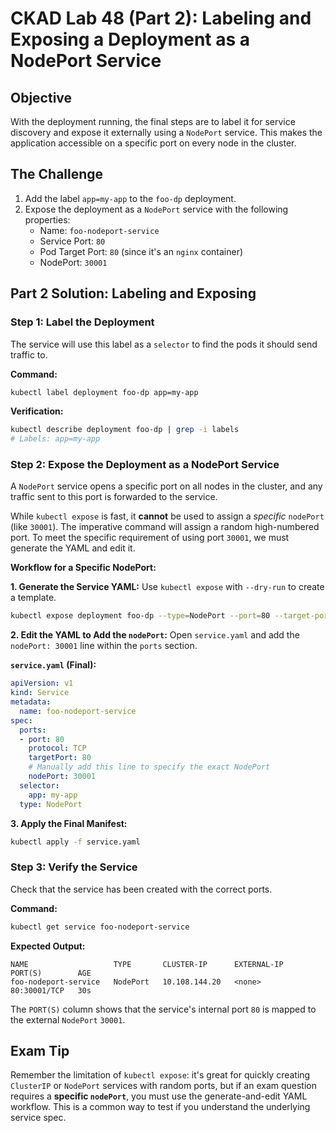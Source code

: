 # CKAD Lab 48 (Part 2): Labeling and Exposing a Deployment as a NodePort Service

## Objective
With the deployment running, the final steps are to label it for service discovery and expose it externally using a `NodePort` service. This makes the application accessible on a specific port on every node in the cluster.

## The Challenge
1.  Add the label `app=my-app` to the `foo-dp` deployment.
2.  Expose the deployment as a `NodePort` service with the following properties:
    -   Name: `foo-nodeport-service`
    -   Service Port: `80`
    -   Pod Target Port: `80` (since it's an `nginx` container)
    -   NodePort: `30001`

## Part 2 Solution: Labeling and Exposing

### Step 1: Label the Deployment
The service will use this label as a `selector` to find the pods it should send traffic to.

**Command:**
```bash
kubectl label deployment foo-dp app=my-app
```

**Verification:**
```bash
kubectl describe deployment foo-dp | grep -i labels
# Labels: app=my-app
```

### Step 2: Expose the Deployment as a NodePort Service
A `NodePort` service opens a specific port on all nodes in the cluster, and any traffic sent to this port is forwarded to the service.

While `kubectl expose` is fast, it **cannot** be used to assign a *specific* `nodePort` (like `30001`). The imperative command will assign a random high-numbered port. To meet the specific requirement of using port `30001`, we must generate the YAML and edit it.

**Workflow for a Specific NodePort:**

**1. Generate the Service YAML:**
Use `kubectl expose` with `--dry-run` to create a template.

```bash
kubectl expose deployment foo-dp --type=NodePort --port=80 --target-port=80 --name=foo-nodeport-service --dry-run=client -o yaml > service.yaml
```

**2. Edit the YAML to Add the `nodePort`:**
Open `service.yaml` and add the `nodePort: 30001` line within the `ports` section.

**`service.yaml` (Final):**
```yaml
apiVersion: v1
kind: Service
metadata:
  name: foo-nodeport-service
spec:
  ports:
  - port: 80
    protocol: TCP
    targetPort: 80
    # Manually add this line to specify the exact NodePort
    nodePort: 30001
  selector:
    app: my-app
  type: NodePort
```

**3. Apply the Final Manifest:**
```bash
kubectl apply -f service.yaml
```

### Step 3: Verify the Service
Check that the service has been created with the correct ports.

**Command:**
```bash
kubectl get service foo-nodeport-service
```

**Expected Output:**
```
NAME                   TYPE       CLUSTER-IP      EXTERNAL-IP   PORT(S)        AGE
foo-nodeport-service   NodePort   10.108.144.20   <none>        80:30001/TCP   30s
```
The `PORT(S)` column shows that the service's internal port `80` is mapped to the external `NodePort` `30001`.

## Exam Tip
Remember the limitation of `kubectl expose`: it's great for quickly creating `ClusterIP` or `NodePort` services with random ports, but if an exam question requires a **specific `nodePort`**, you must use the generate-and-edit YAML workflow. This is a common way to test if you understand the underlying service spec.
